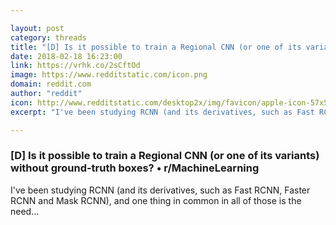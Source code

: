 ```yaml
---

layout: post
category: threads
title: "[D] Is it possible to train a Regional CNN (or one of its variants) without ground-truth boxes?"
date: 2018-02-18 16:23:00
link: https://vrhk.co/2sCftOd
image: https://www.redditstatic.com/icon.png
domain: reddit.com
author: "reddit"
icon: http://www.redditstatic.com/desktop2x/img/favicon/apple-icon-57x57.png
excerpt: "I've been studying RCNN (and its derivatives, such as Fast RCNN, Faster RCNN and Mask RCNN), and one thing in common in all of those is the need..."

---
```


### [D] Is it possible to train a Regional CNN (or one of its variants) without ground-truth boxes? • r/MachineLearning

I've been studying RCNN (and its derivatives, such as Fast RCNN, Faster RCNN and Mask RCNN), and one thing in common in all of those is the need...